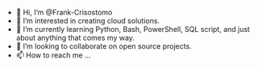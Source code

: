 - 👋 Hi, I’m @Frank-Crisostomo
- 👀 I’m interested in creating cloud solutions.
- 🌱 I’m currently learning Python, Bash, PowerShell, SQL script, and just about anything that comes my way.
- 💞️ I’m looking to collaborate on open source projects.
- 📫 How to reach me ...

<!---
Frank-Crisostomo/Frank-Crisostomo is a ✨ special ✨ repository because its `README.md` (this file) appears on your GitHub profile.
You can click the Preview link to take a look at your changes.
--->
